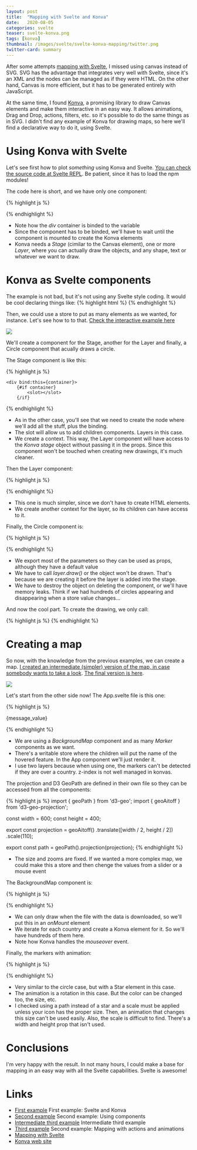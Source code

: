 ```yaml
---
layout: post
title:  "Mapping with Svelte and Konva"
date:   2020-08-05
categories: svelte
teaser: svelte-konva.png
tags: [konva]
thumbnail: /images/svelte/svelte-konva-mapping/twitter.png
twitter-card: summary
---
```


After some attempts [mapping with Svelte][svelte_mapping], I missed using canvas instead of SVG. SVG has the advantage that integrates very well with Svelte, since it's an XML and the nodes can be managed as if they were HTML. On the other hand, Canvas is more efficient, but it has to be generated entirely with JavaScript.

At the same time, I found [Konva][konva], a promising library to draw Canvas elements and make them interactive in an easy way. It allows animations, Drag and Drop, actions, filters, etc. so it's possible to do the same things as in SVG. I didn't find any example of Konva for drawing maps, so here we'll find a declarative way to do it, using Svelte.

Using Konva with Svelte
=======================

Let's see first how to plot *something* using Konva and Svelte. [You can check the source code at Svelte REPL][First example]. Be patient, since it has to load the npm modules!

The code here is short, and we have only one component:

{% highlight js %}
<script>
	import {onMount} from 'svelte';
	import Konva from 'konva';
	
	let container;
	onMount(() => {
	const stage = new Konva.Stage({
        container: container,
        width: 400,
        height: 400,
    });
	const layer = new Konva.Layer();
	const simpleText = new Konva.Text({
        x: stage.width() / 2,
        y: 15,
        text: 'Hello Konva',
        fontSize: 30,
        fontFamily: 'Calibri',
        fill: 'green',
      });
		layer.add(simpleText);
		stage.add(layer);
	});
</script>

<div bind:this={container} />
{% endhighlight %}

* Note how the *div* container is binded to the variable
* Since the component has to be binded, we'll have to wait until the component is mounted to create the Konva elements
* Konva needs a *Stage* (cimilar to the Canvas element), one or more *Layer*, where you can actually draw the objects, and any shape, text or whatever we want to draw.

Konva as Svelte components
==========================

The example is not bad, but it's not using any Svelte style coding. It would be cool declaring things like:
{% highlight html %}
<Stage>
    <Layer>
        <Element x=100 y=100/>
    <Layer>
</Stage>
{% endhighlight %}

Then, we could use a store to put as many elements as we wanted, for instance. Let's see how to to that. [Check the interactive example here][Second example]

<img src="{{ site.baseurl }}/images/svelte/svelte-konva-mapping/circles.png"/>


We'll create a component for the Stage, another for the Layer and finally, a Circle component that acually draws a circle.

The Stage component is like this:

{% highlight js %}
<script>
	import Konva from 'konva';
	import { onMount, setContext } from 'svelte';
	
	setContext("konva", {
		getStage: () => stage
	});
	
	let container;
	let stage; 
	onMount(() => {
	 stage = new Konva.Stage({
        container: container,
        width: 400,
        height: 400,
    });
	
	});
	</script>

	<div bind:this={container}>
		{#if container}
			<slot></slot>
		{/if}
</div>
{% endhighlight %}

* As in the other case, you'll see that we need to create the node where we'll add all the stuff, plus the binding.
* The slot will allow us to add children components. Layers in this case.
* We create a context. This way, the Layer component will have access to the *Konva stage* object without passing it in the props. Since this component won't be touched when creating new drawings, it's much cleaner.

Then the Layer component:

{% highlight js %}
<script>
	import Konva from 'konva';
	import { getContext, setContext } from 'svelte';
	const { getStage } = getContext("konva");
	setContext("konva_layer", {
		getLayer: () => layer
	});
	const stage = getStage();
	let layer = new Konva.Layer();
	stage.add(layer);
</script>

<slot></slot>
{% endhighlight %}

* This one is much simpler, since we don't have to create HTML elements.
* We create another context for the layer, so its children can have access to it.

Finally, the Circle component is:

{% highlight js %}
<script>
	import Konva from 'konva';
	import { getContext, onDestroy } from 'svelte';
	
	export let x = 0;
	export let y = 0;
	export let r = 1;
	export let fill = "black";
	export let stroke = "black";
	export let strokeWidth = 1;
	
	const { getLayer } = getContext("konva_layer");
	const layer = getLayer();
	
	const circle = new Konva.Circle({
        x: x,
        y: y,
        radius: r,
        fill: fill,
        stroke: stroke,
        strokeWidth: strokeWidth,
      });
	layer.add(circle);
	layer.draw();
	onDestroy(() => circle.destroy());
</script>
{% endhighlight %}

* We export most of the parameters so they can be used as props, although they have a default value
* We have to call *layer.draw()* or the object won't be drawn. That's because we are creating it before the layer is added into the stage.
* We have to destroy the object on deleting the component, or we'll have memory leaks. Think if we had hundreds of circles appearing and disappearing when a store value changes...

And now the cool part. To create the drawing, we only call:

{% highlight js %}
<Stage>
	<Layer>
		<Circle x=100 y=100 r=23 fill="red" strokeWidth=3/>
		<Circle x=200 y=200 r=13 fill="green" strokeWidth=3/>
	</Layer>
</Stage>
{% endhighlight %}

Creating a map
==============

So now, with the knowledge from the previous examples, we can create a map. [I created an intermediate (simpler) version of the map, in case somebody wants to take a look][Intermediate third example]. [The final version is here][Third example].

<img src="{{ site.baseurl }}/images/svelte/svelte-konva-mapping/map.png"/>

Let's start from the other side now! The App.svelte file is this one:

{% highlight js %}
<script>
	import {onMount} from 'svelte';
	import Stage from './Stage.svelte';
	import Layer from './Layer.svelte';
	import Marker from './Marker.svelte';
	import BackgroundMap from './BackgroundMap.svelte';
	import { message } from './store.js';
	
	let message_value;
	message.subscribe(value => {
		message_value = value;
	});
</script>


<Stage>
	<Layer>
		<BackgroundMap />
	</Layer>
	<Layer>
		<Marker lon=-43.1 lat=-22.9068 fill="green" markerMessage="Marker: Rio de Janeiro"/>
		<Marker lon=2 lat=41 fill="green" markerMessage="Marker: Barcelona"/>
	</Layer>
</Stage>
<p>
	{message_value}
</p>
{% endhighlight %}

* We are using a *BackgroundMap* component and as many *Marker* components as we want.
* There's a writable store where the children will put the name of the hovered feature. In the App component we'll just render it.
* I use two layers because when using one, the markers can't be detected if they are over a country. z-index is not well managed in konvas.

The projection and D3 GeoPath are defined in their own file so they can be accessed from all the components:

{% highlight js %}
import { geoPath } from 'd3-geo';
import { geoAitoff } from 'd3-geo-projection';

const width = 600;
const height = 400;

export const projection = geoAitoff()
    .translate([width / 2, height / 2])
    .scale(110);

export const path = geoPath().projection(projection);
{% endhighlight %}

* The size and zooms are fixed. If we wanted a more complex map, we could make this a store and then chenge the values from a slider or a mouse event

The BackgroundMap component is:

{% highlight js %}
<script>
import Konva from 'konva';
import { getContext, onMount } from 'svelte';
import { feature } from "topojson";
import { path } from './projection';
import { message } from './store.js';

const { getLayer } = getContext("konva_layer");
const layer = getLayer();

onMount(async function() {
const response = await fetch(
      "https://gist.githubusercontent.com/denisemauldin/a2fa29af082e85dfaf27d100be01fa47/raw/6b3a5b9b29151739964612c8a7cff23707386d84/readme-world-110m.json"
    );
    const json = await response.json();
    const topoData = feature(json, json.objects.countries);
    const data = topoData.features;
	data.forEach(country =>{
		const konvaPath = new Konva.Path({
        
        data: path(country),
        stroke: 'black',
			strokeWidth: 0.5
        
			});
		konvaPath.on('mouseover', function () {
        message.set(country.id)
     });
		layer.add(konvaPath);
				
	})
		
		layer.draw();
});
</script>
{% endhighlight %}

* We can only draw when the file with the data is downloaded, so we'll put this in an *onMount* element
* We iterate for each country and create a Konva element for it. So we'll have hundreds of them here.
* Note how Konva handles the *mouseover* event. 

Finally, the markers with animation:

{% highlight js %}
<script>
	import Konva from 'konva';
	import { projection } from './projection';
  import { message } from './store.js';
	import { getContext, onDestroy } from 'svelte';
	
	export let lon = 0;
	export let lat = 0;
	export let fill = "black";
	export let markerMessage = "Marker";
	const coords = projection([lon, lat]);
	
	const { getLayer } = getContext("konva_layer");
	const layer = getLayer();

	const konvaPath = new Konva.Star({
		x: coords[0],
		y: coords[1],
        fill: fill,
			strokeWidth: 0.5,
		numPoints: 5,
        innerRadius: 5,
        outerRadius: 10,
        
			});
	konvaPath.on('mouseover', function () {
        message.set(markerMessage)
     });
	layer.add(konvaPath);
	
	const angularSpeed = 30;
      const anim = new Konva.Animation(function (frame) {
        var angleDiff = (frame.timeDiff * angularSpeed) / 1000;
        konvaPath.rotate(angleDiff);
      }, layer);
			
      anim.start();
	
	layer.draw();
    onDestroy(() => konvaPath.destroy());
</script>
{% endhighlight %}

* Very similar to the circle case, but with a Star element in this case.
* The animation is a rotation in this case. But the color can be changed too, the size, etc.
* I checked using a path instead of a star and a scale must be applied unless your icon has the proper size. Then, an animation that changes this size can't be used easily. Also, the scale is difficult to find. There's a width and height prop that isn't used. 

Conclusions
===========

I'm very happy with the result. In not many hours, I could make a base for mapping in an easy way with all the Svelte capabilities. Svelte is awesome!

Links
=====
* [First example] First example: Svelte and Konva
* [Second example] Second example: Using components
* [Intermediate third example] Intermediate third example
* [Third example] Second example: Mapping with actions and animations
* [Mapping with Svelte][svelte_mapping]
* [Konva web site][konva]

[First example]: https://svelte.dev/repl/75082b2a3383482d969f99b509f9b7a4?version=3.24.1
[Second example]: https://svelte.dev/repl/db922f45dff8483082e18d6555ad5b50?version=3.24.1
[Intermediate third example]: https://svelte.dev/repl/7c3e009c6f82414aa011a313b76a5eeb?version=3.24.1
[Third example]: https://svelte.dev/repl/8f38e2c895284c13a3e3f534d01dd171?version=3.24.1
[svelte_mapping]: https://geoexamples.com/other/2019/12/08/mapping-svelte.html
[konva]: https://konvajs.org/